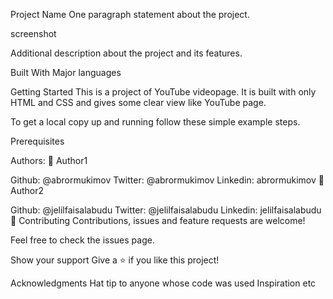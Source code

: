 Project Name
One paragraph statement about the project.

screenshot

Additional description about the project and its features.

Built With
Major languages


Getting Started
This is a project of YouTube videopage. It is built with only HTML and CSS and gives some clear view like YouTube page. 

To get a local copy up and running follow these simple example steps.

Prerequisites

Authors:
👤 Author1

Github: @abrormukimov
Twitter: @abrormukimov
Linkedin: abrormukimov
👤 Author2

Github: @jelilfaisalabudu
Twitter: @jelilfaisalabudu
Linkedin: jelilfaisalabudu
🤝 Contributing
Contributions, issues and feature requests are welcome!

Feel free to check the issues page.

Show your support
Give a ⭐️ if you like this project!

Acknowledgments
Hat tip to anyone whose code was used
Inspiration
etc
